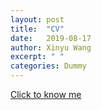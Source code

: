 ```yaml
---
layout: post
title:  "CV"
date:   2019-08-17
author: Xinyu Wang
excerpt: " "
categories: Dummy
---
```


[Click to know me](https://raw.githubusercontent.com/XinyuGrey/xinyugrey.github.io/master/CV%20html.html)

